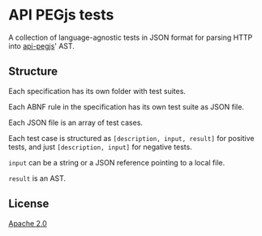 # API PEGjs tests

A collection of language-agnostic tests in JSON format for parsing HTTP into [api-pegjs](https://github.com/for-GET/api-pegjs)' AST.


## Structure

Each specification has its own folder with test suites.

Each ABNF rule in the specification has its own test suite as JSON file.

Each JSON file is an array of test cases.

Each test case is structured as `[description, input, result]` for positive tests, and just `[description, input]` for negative tests.

`input` can be a string or a JSON reference pointing to a local file.

`result` is an AST.


## License

[Apache 2.0](LICENSE)
